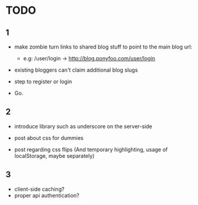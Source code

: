 TODO
=======

1
-------

- make zombie turn links to shared blog stuff to point to the main blog url:
  - e.g: /user/login -> http://blog.ponyfoo.com/user/login

- existing bloggers can't claim additional blog slugs
- step to register or login
- Go.

2
-------

- introduce library such as underscore on the server-side

- post about css for dummies
- post regarding css flips (And temporary highlighting, usage of localStorage, maybe separately)



3
-------

- client-side caching?
- proper api authentication?